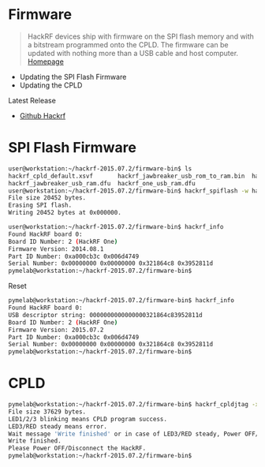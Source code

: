 # Firmware

> HackRF devices ship with firmware on the SPI flash memory and with a bitstream programmed onto the CPLD. The firmware can be updated with nothing more than a USB cable and host computer. [Homepage](https://github.com/mossmann/hackrf/wiki/Updating-Firmware)

- Updating the SPI Flash Firmware
- Updating the CPLD

Latest Release

- [Github Hackrf](https://github.com/mossmann/hackrf/releases/latest)

# SPI Flash Firmware

```sh
user@workstation:~/hackrf-2015.07.2/firmware-bin$ ls
hackrf_cpld_default.xsvf       hackrf_jawbreaker_usb_rom_to_ram.bin  hackrf_one_usb_rom_to_ram.bin
hackrf_jawbreaker_usb_ram.dfu  hackrf_one_usb_ram.dfu
user@workstation:~/hackrf-2015.07.2/firmware-bin$ hackrf_spiflash -w hackrf_one_usb_rom_to_ram.bin 
File size 20452 bytes.
Erasing SPI flash.
Writing 20452 bytes at 0x000000.
```

```sh
user@workstation:~/hackrf-2015.07.2/firmware-bin$ hackrf_info 
Found HackRF board 0:
Board ID Number: 2 (HackRF One)
Firmware Version: 2014.08.1
Part ID Number: 0xa000cb3c 0x006d4749
Serial Number: 0x00000000 0x00000000 0x321864c8 0x3952811d
pymelab@workstation:~/hackrf-2015.07.2/firmware-bin$ 
```

Reset

```sh
pymelab@workstation:~/hackrf-2015.07.2/firmware-bin$ hackrf_info 
Found HackRF board 0:
USB descriptor string: 0000000000000000321864c83952811d
Board ID Number: 2 (HackRF One)
Firmware Version: 2015.07.2
Part ID Number: 0xa000cb3c 0x006d4749
Serial Number: 0x00000000 0x00000000 0x321864c8 0x3952811d
pymelab@workstation:~/hackrf-2015.07.2/firmware-bin$ 
```

# CPLD

```sh
pymelab@workstation:~/hackrf-2015.07.2/firmware-bin$ hackrf_cpldjtag -x hackrf_cpld_default.xsvf 
File size 37629 bytes.
LED1/2/3 blinking means CPLD program success.
LED3/RED steady means error.
Wait message 'Write finished' or in case of LED3/RED steady, Power OFF/Disconnect the HackRF.
Write finished.
Please Power OFF/Disconnect the HackRF.
pymelab@workstation:~/hackrf-2015.07.2/firmware-bin$ 
```

```sh
